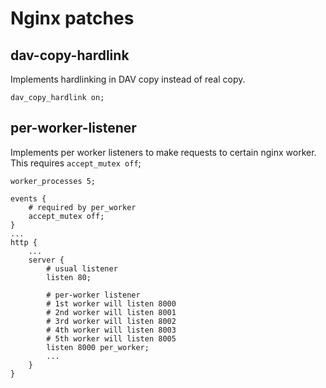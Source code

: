 # Nginx patches

## dav-copy-hardlink

Implements hardlinking in DAV copy instead of real copy.

    dav_copy_hardlink on;

## per-worker-listener

Implements per worker listeners to make requests to
certain nginx worker. This requires `accept_mutex off`;

    worker_processes 5;

    events {
        # required by per_worker
        accept_mutex off;
    }
    ...
    http {
        ...
        server {
            # usual listener
            listen 80;

            # per-worker listener
            # 1st worker will listen 8000
            # 2nd worker will listen 8001
            # 3rd worker will listen 8002
            # 4th worker will listen 8003
            # 5th worker will listen 8005
            listen 8000 per_worker;
            ...
        }
    }
